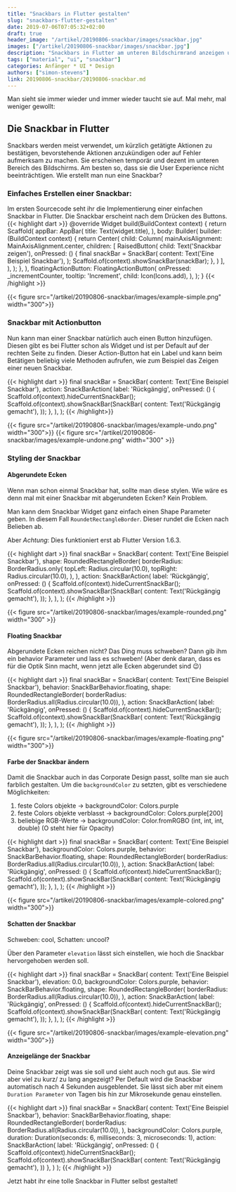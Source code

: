 ```yaml
---
title: "Snackbars in Flutter gestalten"
slug: "snackbars-flutter-gestalten" 
date: 2019-07-06T07:05:32+02:00
draft: true
header_image: "/artikel/20190806-snackbar/images/snackbar.jpg"
images: ["/artikel/20190806-snackbar/images/snackbar.jpg"]
description: "Snackbars in Flutter am unteren Bildschirmrand anzeigen und gestalten"
tags: ["material", "ui", "snackbar"]
categories: Anfänger * UI * Design
authors: ["simon-stevens"]
link: 20190806-snackbar/20190806-snackbar.md
---
```

Man sieht sie immer wieder und immer wieder taucht sie auf. Mal mehr, mal weniger gewollt:

## Die Snackbar in Flutter

Snackbars werden meist verwendet, um kürzlich getätigte Aktionen zu bestätigen, bevorstehende Aktionen anzukündigen oder auf Fehler aufmerksam zu machen. Sie erscheinen temporär und dezent im unteren Bereich des Bildschirms. Am besten so, dass sie die User Experience nicht beeinträchtigen. Wie erstellt man nun eine Snackbar?



### Einfaches Erstellen einer Snackbar:

Im ersten Sourcecode seht ihr die Implementierung einer einfachen Snackbar in Flutter. Die Snackbar erscheint nach dem Drücken des Buttons.
{{< highlight dart >}}
 @override
  Widget build(BuildContext context) {
    return Scaffold(
      appBar: AppBar(
        title: Text(widget.title),
      ),
      body: Builder(
        builder: (BuildContext context) {
          return Center(
            child: Column(
              mainAxisAlignment: MainAxisAlignment.center,
              children: <Widget>[
                RaisedButton(
                  child: Text('Snackbar zeigen'),
                  onPressed: () {
                    final snackBar = SnackBar(
                      content: Text('Eine Beispiel Snackbar'),
                    );
                    Scaffold.of(context).showSnackBar(snackBar);
                  },
                )
              ],
            ),
          );
        },
      ),
      floatingActionButton: FloatingActionButton(
        onPressed: _incrementCounter,
        tooltip: 'Increment',
        child: Icon(Icons.add),
      ),
    );
  }
{{< /highlight >}}

{{< figure src="/artikel/20190806-snackbar/images/example-simple.png" width="300">}}



### Snackbar mit Actionbutton

Nun kann man einer Snackbar natürlich auch einen Button hinzufügen. Diesen gibt es bei Flutter schon als Widget und ist per Default auf der rechten Seite zu finden. Dieser Action-Button hat ein Label und kann beim Betätigen beliebig viele Methoden aufrufen, wie zum Beispiel das Zeigen einer neuen Snackbar.




{{< highlight dart >}}
                    final snackBar = SnackBar(
                      content: Text('Eine Beispiel Snackbar'),
                      action: SnackBarAction(
                        label: 'Rückgängig',
                        onPressed: () {
                          Scaffold.of(context).hideCurrentSnackBar();
                          Scaffold.of(context).showSnackBar(SnackBar(
                            content: Text('Rückgängig gemacht'),
                          ));
                        },
                      ),
                    );
{{< /highlight>}}

{{< figure src="/artikel/20190806-snackbar/images/example-undo.png" width="300">}} {{< figure src="/artikel/20190806-snackbar/images/example-undone.png" width="300" >}}



### Styling der Snackbar

#### Abgerundete Ecken

Wenn man schon einmal Snackbar hat, sollte man diese stylen.
Wie wäre es denn mal mit einer Snackbar mit abgerundeten Ecken? Kein Problem.

Man kann dem Snackbar Widget ganz einfach einen Shape Parameter geben. In diesem Fall `RoundetRectangleBorder`. Dieser rundet die Ecken nach Belieben ab.

Aber *Achtung*: Dies funktioniert erst ab Flutter Version 1.6.3.

{{< highlight dart >}}
                    final snackBar = SnackBar(
                      content: Text('Eine Beispiel Snackbar'),
                      shape: RoundedRectangleBorder(
                        borderRadius: BorderRadius.only(
                          topLeft: Radius.circular(10.0),
                          topRight: Radius.circular(10.0),
                        ),
                      ),
                      action: SnackBarAction(
                        label: 'Rückgängig',
                        onPressed: () {
                          Scaffold.of(context).hideCurrentSnackBar();
                          Scaffold.of(context).showSnackBar(SnackBar(
                            content: Text('Rückgängig gemacht'),
                          ));
                        },
                      ),
                    );
{{< /highlight >}}

{{< figure src="/artikel/20190806-snackbar/images/example-rounded.png" width="300" >}}


#### Floating Snackbar


Abgerundete Ecken reichen nicht? Das Ding muss schweben? Dann gib ihm ein behavior Parameter und lass es schweben!
(Aber denk daran, dass es für die Optik Sinn macht, wenn jetzt alle Ecken abgerundet sind :wink:)


{{< highlight dart >}}
                    final snackBar = SnackBar(
                      content: Text('Eine Beispiel Snackbar'),
                      behavior: SnackBarBehavior.floating,
                      shape: RoundedRectangleBorder(
                        borderRadius: BorderRadius.all(Radius.circular(10.0)),
                      ),
                      action: SnackBarAction(
                        label: 'Rückgängig',
                        onPressed: () {
                          Scaffold.of(context).hideCurrentSnackBar();
                          Scaffold.of(context).showSnackBar(SnackBar(
                            content: Text('Rückgängig gemacht'),
                          ));
                        },
                      ),
                    );
{{< /highlight >}}

{{< figure src="/artikel/20190806-snackbar/images/example-floating.png" width="300">}}


#### Farbe der Snackbar ändern

Damit die Snackbar auch in das Corporate Design passt, sollte man sie auch farblich gestalten. Um die `backgroundColor` zu setzten, gibt es verschiedene Möglichkeiten:

1. feste Colors objekte           -> backgroundColor: Colors.purple
2. feste Colors objekte verblasst -> backgroundColor: Colors.purple[200]
3. beliebige RGB-Werte            -> backgroundColor: Color.fromRGBO (int, int, int, double) (O steht hier für Opacity)


{{< highlight dart >}}
                    final snackBar = SnackBar(
                      content: Text('Eine Beispiel Snackbar'),
                      backgroundColor: Colors.purple,
                      behavior: SnackBarBehavior.floating,
                      shape: RoundedRectangleBorder(
                        borderRadius: BorderRadius.all(Radius.circular(10.0)),
                      ),
                      action: SnackBarAction(
                        label: 'Rückgängig',
                        onPressed: () {
                          Scaffold.of(context).hideCurrentSnackBar();
                          Scaffold.of(context).showSnackBar(SnackBar(
                            content: Text('Rückgängig gemacht'),
                          ));
                        },
                      ),
                    );
{{< /highlight >}}

{{< figure src="/artikel/20190806-snackbar/images/example-colored.png" width="300">}}

#### Schatten der Snackbar

Schweben: cool, Schatten: uncool?

Über den Parameter `elevation` lässt sich einstellen, wie hoch die Snackbar hervorgehoben werden soll.




{{< highlight dart >}}
                    final snackBar = SnackBar(
                      content: Text('Eine Beispiel Snackbar'),
                      elevation: 0.0,
                      backgroundColor: Colors.purple,
                      behavior: SnackBarBehavior.floating,
                      shape: RoundedRectangleBorder(
                        borderRadius: BorderRadius.all(Radius.circular(10.0)),
                      ),
                      action: SnackBarAction(
                        label: 'Rückgängig',
                        onPressed: () {
                          Scaffold.of(context).hideCurrentSnackBar();
                          Scaffold.of(context).showSnackBar(SnackBar(
                            content: Text('Rückgängig gemacht'),
                          ));
                        },
                      ),
                    );
{{< /highlight >}}

{{< figure src="/artikel/20190806-snackbar/images/example-elevation.png" width="300">}}

#### Anzeigelänge der Snackbar


Deine Snackbar zeigt was sie soll und sieht auch noch gut aus. Sie wird aber viel zu kurz/ zu lang angezeigt?
Per Default wird die Snackbar automatisch nach 4 Sekunden ausgeblendet. Sie lässt sich aber mit einem `Duration Parameter` von Tagen bis hin zur Mikrosekunde genau einstellen.

{{< highlight dart >}}
final snackBar = SnackBar(
      content: Text('Eine Beispiel Snackbar'),
      behavior: SnackBarBehavior.floating,
      shape: RoundedRectangleBorder(
        borderRadius: BorderRadius.all(Radius.circular(10.0)),
      ),
      backgroundColor: Colors.purple,
      duration: Duration(seconds: 6, milliseconds: 3, microseconds: 1),
      action: SnackBarAction(
        label: 'Rückgängig',
        onPressed: () {
          Scaffold.of(context).hideCurrentSnackBar();
          Scaffold.of(context).showSnackBar(SnackBar(
            content: Text('Rückgängig gemacht'),
          ))
        },
      )
    );
    {{< /highlight >}}


  Jetzt habt ihr eine tolle Snackbar in Flutter selbst gestaltet!

 